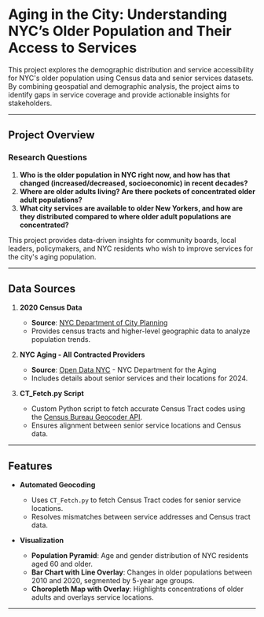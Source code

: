 # Aging in the City: Understanding NYC’s Older Population and Their Access to Services

This project explores the demographic distribution and service accessibility for NYC's older population using Census data and senior services datasets. By combining geospatial and demographic analysis, the project aims to identify gaps in service coverage and provide actionable insights for stakeholders.

---

## Project Overview

### Research Questions

1. **Who is the older population in NYC right now, and how has that changed (increased/decreased, socioeconomic) in recent decades?**
2. **Where are older adults living? Are there pockets of concentrated older adult populations?**
3. **What city services are available to older New Yorkers, and how are they distributed compared to where older adult populations are concentrated?**

This project provides data-driven insights for community boards, local leaders, policymakers, and NYC residents who wish to improve services for the city's aging population.

---

## Data Sources

1. **2020 Census Data**

   - **Source**: [NYC Department of City Planning](https://s-media.nyc.gov/agencies/dcp/assets/files/excel/data-tools/census/census2020/nyc_decennialcensusdata_2010_2020_change-core-geographies.xlsx)
   - Provides census tracts and higher-level geographic data to analyze population trends.

2. **NYC Aging - All Contracted Providers**

   - **Source**: [Open Data NYC](https://data.cityofnewyork.us/Social-Services/Department-for-the-Aging-NYC-Aging-All-Contracted-/cqc8-am9x/about_data) - NYC Department for the Aging
   - Includes details about senior services and their locations for 2024.

3. **CT_Fetch.py Script**
   - Custom Python script to fetch accurate Census Tract codes using the [Census Bureau Geocoder API](https://geocoding.geo.census.gov/geocoder/).
   - Ensures alignment between senior service locations and Census data.

---

## Features

- **Automated Geocoding**

  - Uses `CT_Fetch.py` to fetch Census Tract codes for senior service locations.
  - Resolves mismatches between service addresses and Census tract data.

- **Visualization**
  - **Population Pyramid**: Age and gender distribution of NYC residents aged 60 and older.
  - **Bar Chart with Line Overlay**: Changes in older populations between 2010 and 2020, segmented by 5-year age groups.
  - **Choropleth Map with Overlay**: Highlights concentrations of older adults and overlays service locations.

---
